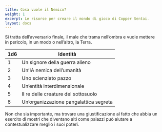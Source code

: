 ```yaml
---
title: Cosa vuole il Nemico?
weight: 1
excerpt: Le risorse per creare il mondo di gioco di Copper Sentai.
layout: docs
---
```

Si tratta dell’avversario finale, il male che trama nell’ombra e vuole mettere in pericolo, in un modo o nell’altro, la Terra.

| 1d6 | Identità                             |
|-----|----------------------------------|
| 1   | Un signore della guerra alieno                          |
| 2   | Un’IA nemica dell’umanità                         |
| 3   | Uno scienziato pazzo                        |
| 4   | Un’entità interdimensionale |
| 5   | Il re delle creature del sottosuolo                           |
| 6   | Un’organizzazione pangalattica segreta                          |

Non che sia importante, ma trovare una giustificazione al fatto che abbia un esercito di mostri che diventano alti come palazzi può aiutare a contestualizzare meglio i suoi poteri.
